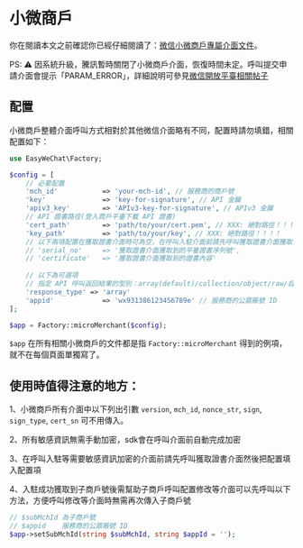 # 小微商戶

你在閱讀本文之前確認你已經仔細閱讀了：[微信小微商戶專屬介面文件](https://pay.weixin.qq.com/wiki/doc/api/xiaowei.php?chapter=19_2)。

PS: ⚠️ 因系統升級，騰訊暫時關閉了小微商戶介面，恢復時間未定。呼叫提交申請介面會提示「PARAM_ERROR」，詳細說明可參見[微信開放平臺相關帖子](https://developers.weixin.qq.com/community/develop/doc/0000a0ffc9ce28bd4bc9999ba5b800)


## 配置

小微商戶整體介面呼叫方式相對於其他微信介面略有不同，配置時請勿填錯，相關配置如下：

```php
use EasyWeChat\Factory;

$config = [
    // 必要配置
    'mch_id'           => 'your-mch-id', // 服務商的商戶號
    'key'              => 'key-for-signature', // API 金鑰
    'apiv3_key'        => 'APIv3-key-for-signature', // APIv3 金鑰
    // API 證書路徑(登入商戶平臺下載 API 證書)
    'cert_path'        => 'path/to/your/cert.pem', // XXX: 絕對路徑！！！！
    'key_path'         => 'path/to/your/key', // XXX: 絕對路徑！！！！
    // 以下兩項配置在獲取證書介面時可為空，在呼叫入駐介面前請先呼叫獲取證書介面獲取以下兩項配置,如果獲取過證書可以直接在這裡配置，也可參照本文件獲取平臺證書章節中示例
    // 'serial_no'     => '獲取證書介面獲取到的平臺證書序列號',
    // 'certificate'   => '獲取證書介面獲取到的證書內容'
    
    // 以下為可選項
    // 指定 API 呼叫返回結果的型別：array(default)/collection/object/raw/自定義類名
    'response_type' => 'array'
    'appid'            => 'wx931386123456789e' // 服務商的公眾賬號 ID
];

$app = Factory::microMerchant($config);

```


`$app` 在所有相關小微商戶的文件都是指 `Factory::microMerchant` 得到的例項，就不在每個頁面單獨寫了。

## 使用時值得注意的地方：
1、小微商戶所有介面中以下列出引數 `version`, `mch_id`, `nonce_str`, `sign`, `sign_type`, `cert_sn` 可不用傳入。

2、所有敏感資訊無需手動加密，sdk會在呼叫介面前自動完成加密

3、在呼叫入駐等需要敏感資訊加密的介面前請先呼叫獲取證書介面然後把配置填入配置項

4、入駐成功獲取到子商戶號後需幫助子商戶呼叫配置修改等介面可以先呼叫以下方法，方便呼叫修改等介面時無需再次傳入子商戶號
```php
// $subMchId 為子商戶號
// $appid    服務商的公眾賬號 ID
$app->setSubMchId(string $subMchId, string $appId = '');
```
